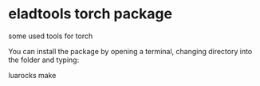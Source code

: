 eladtools torch package
====================

some used tools for torch 

You can install the package by opening a terminal, changing directory into the folder and typing:

luarocks make
